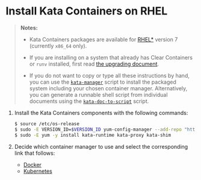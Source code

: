 # Install Kata Containers on RHEL

> **Notes:**
>
> - Kata Containers packages are available for [RHEL\*](https://www.redhat.com)
>   version 7 (currently `x86_64` only).
>
> - If you are installing on a system that already has Clear Containers or `runv` installed,
>   first read [the upgrading document](../Upgrading.md).
>
> - If you do not want to copy or type all these instructions by hand, you can use the
>   [`kata-manager`](https://github.com/kata-containers/tests/blob/master/cmd/kata-manager/kata-manager.sh)
>   script to install the packaged system including your chosen container
>   manager. Alternatively, you can generate a runnable shell script from
>   individual documents using the
>   [`kata-doc-to-script`](https://github.com/kata-containers/tests/blob/master/.ci/kata-doc-to-script.sh) script.

1. Install the Kata Containers components with the following commands:

   ```bash
   $ source /etc/os-release
   $ sudo -E VERSION_ID=$VERSION_ID yum-config-manager --add-repo "https://download.opensuse.org/repositories/home:/katacontainers:/release/RHEL_${VERSION_ID}/home:katacontainers:release.repo"
   $ sudo -E yum -y install kata-runtime kata-proxy kata-shim
   ```

2. Decide which container manager to use and select the corresponding link that follows:

   - [Docker](docker/rhel-docker-install.md)
   - [Kubernetes](https://github.com/kata-containers/documentation/blob/master/Developer-Guide.md#run-kata-containers-with-kubernetes)
